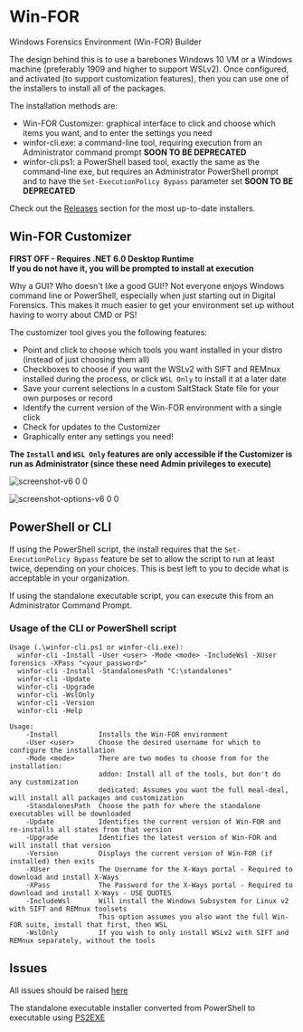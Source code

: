 # Win-FOR

Windows Forensics Environment (Win-FOR) Builder

The design behind this is to use a barebones Windows 10 VM or a Windows machine (preferably 1909 and higher to support WSLv2).
Once configured, and activated (to support customization features), then you can use one of the installers to
install all of the packages.

The installation methods are:

- Win-FOR Customizer: graphical interface to click and choose which items you want, and to enter the settings you need
- winfor-cli.exe: a command-line tool, requiring execution from an Administrator command prompt **SOON TO BE DEPRECATED**
- winfor-cli.ps1: a PowerShell based tool, exactly the same as the command-line exe, but requires an Administrator PowerShell prompt and to have the `Set-ExecutionPolicy Bypass` parameter set **SOON TO BE DEPRECATED**

Check out the [Releases](https://github.com/digitalsleuth/WIN-FOR/releases) section for the most up-to-date installers.

## Win-FOR Customizer

**FIRST OFF - Requires .NET 6.0 Desktop Runtime**  
**If you do not have it, you will be prompted to install at execution**

Why a GUI? Who doesn't like a good GUI!?
Not everyone enjoys Windows command line or PowerShell, especially when just starting out in Digital Forensics.
This makes it much easier to get your environment set up without having to worry about CMD or PS!

The customizer tool gives you the following features:

- Point and click to choose which tools you want installed in your distro (instead of just choosing them all)
- Checkboxes to choose if you want the WSLv2 with SIFT and REMnux installed during the process, or click `WSL Only` to install it at a later date
- Save your current selections in a custom SaltStack State file for your own purposes or record
- Identify the current version of the Win-FOR environment with a single click
- Check for updates to the Customizer
- Graphically enter any settings you need!

**The `Install` and `WSL Only` features are only accessible if the Customizer is run as Administrator (since these need Admin privileges to execute)**

![screenshot-v6 0 0](https://github.com/digitalsleuth/WIN-FOR/raw/main/images/screenshot-v6.0.0.png)

![screenshot-options-v6 0 0](https://github.com/digitalsleuth/WIN-FOR/raw/main/images/screenshot-options-v6.0.0.png)


## PowerShell or CLI

If using the PowerShell script, the install requires that the `Set-ExecutionPolicy Bypass` feature be set to allow the script to run at least twice, depending on your choices.
This is best left to you to decide what is acceptable in your organization.

If using the standalone executable script, you can execute this from an Administrator Command Prompt.

### Usage of the CLI or PowerShell script

```text
Usage (.\winfor-cli.ps1 or winfor-cli.exe):
  winfor-cli -Install -User <user> -Mode <mode> -IncludeWsl -XUser forensics -XPass "<your_password>"
  winfor-cli -Install -StandalonesPath "C:\standalones"
  winfor-cli -Update
  winfor-cli -Upgrade
  winfor-cli -WslOnly
  winfor-cli -Version
  winfor-cli -Help

Usage:
    -Install          Installs the Win-FOR environment
    -User <user>      Choose the desired username for which to configure the installation
    -Mode <mode>      There are two modes to choose from for the installation:
                      addon: Install all of the tools, but don't do any customization
                      dedicated: Assumes you want the full meal-deal, will install all packages and customization
    -StandalonesPath  Choose the path for where the standalone executables will be downloaded
    -Update           Identifies the current version of Win-FOR and re-installs all states from that version
    -Upgrade          Identifies the latest version of Win-FOR and will install that version
    -Version          Displays the current version of Win-FOR (if installed) then exits
    -XUser            The Username for the X-Ways portal - Required to download and install X-Ways
    -XPass            The Password for the X-Ways portal - Required to download and install X-Ways - USE QUOTES
    -IncludeWsl       Will install the Windows Subsystem for Linux v2 with SIFT and REMnux toolsets
                      This option assumes you also want the full Win-FOR suite, install that first, then WSL
    -WslOnly          If you wish to only install WSLv2 with SIFT and REMnux separately, without the tools
```

## Issues

All issues should be raised [here](https://github.com/digitalsleuth/WIN-FOR/Issues)

The standalone executable installer converted from PowerShell to executable using [PS2EXE](https://github.com/MScholtes/PS2EXE)
